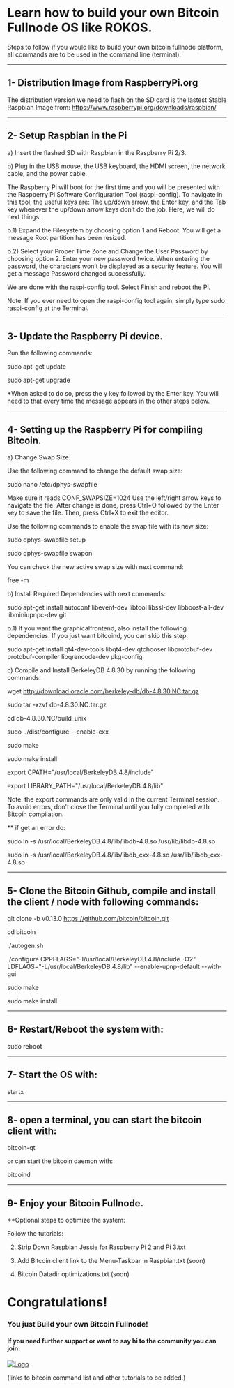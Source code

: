 # Learn how to build your own Bitcoin Fullnode OS like ROKOS.

Steps to follow if you would like to build your own bitcoin fullnode platform, all commands are to be used in the command line (terminal):

**************

## 1- Distribution Image from RaspberryPi.org

The distribution version we need to flash on the SD card 
is the lastest Stable Raspbian Image from: 
https://www.raspberrypi.org/downloads/raspbian/

**************

## 2- Setup Raspbian in the Pi

a) Insert the flashed SD with Raspbian in the Raspberry Pi 2/3.

b) Plug in the USB mouse, the USB keyboard, the HDMI screen, the network cable, and the power cable.

The Raspberry Pi will boot for the first time and you will be presented with the Raspberry Pi Software Configuration Tool (raspi-config). 
To navigate in this tool, the useful keys are:
The up/down arrow, the Enter key, and the Tab key whenever the up/down arrow keys don’t do the job. 
Here, we will do next things:

b.1) Expand the Filesystem by choosing option 1 and Reboot.
You will get a message Root partition has been resized.

b.2) Select your Proper Time Zone and Change the User Password by choosing option 2. 
Enter your new password twice. 
When entering the password, the characters won’t be displayed as a security feature. 
You will get a message Password changed successfully.

We are done with the raspi-config tool. Select Finish and reboot the Pi.

Note: If you ever need to open the raspi-config tool again, simply type sudo raspi-config at the Terminal.

**************

## 3- Update the Raspberry Pi device.

Run the following commands:

sudo apt-get update

sudo apt-get upgrade

*When asked to do so, press the y key followed by the Enter key. 
You will need to that every time the message appears in the other steps below.

**************

## 4- Setting up the Raspberry Pi for compiling Bitcoin.

a) Change Swap Size.

Use the following command to change the default swap size:

sudo nano /etc/dphys-swapfile

Make sure it reads CONF_SWAPSIZE=1024
Use the left/right arrow keys to navigate the file.
After change is done, press Ctrl+O followed by the Enter key to save the file.
Then, press Ctrl+X to exit the editor.

Use the following commands to enable the swap file with its new size:

sudo dphys-swapfile setup

sudo dphys-swapfile swapon

You can check the new active swap size with next command:  

free -m

b) Install Required Dependencies with next commands:

sudo apt-get install autoconf libevent-dev libtool libssl-dev libboost-all-dev libminiupnpc-dev git

b.1) If you want the graphicalfrontend, also install the following dependencies. 
If you just want bitcoind, you can skip this step.

sudo apt-get install qt4-dev-tools libqt4-dev qtchooser libprotobuf-dev protobuf-compiler libqrencode-dev pkg-config

c) Compile and Install BerkeleyDB 4.8.30 by running the following commands:

wget http://download.oracle.com/berkeley-db/db-4.8.30.NC.tar.gz

sudo tar -xzvf db-4.8.30.NC.tar.gz

cd db-4.8.30.NC/build_unix

sudo ../dist/configure --enable-cxx

sudo make

sudo make install

export CPATH="/usr/local/BerkeleyDB.4.8/include"

export LIBRARY_PATH="/usr/local/BerkeleyDB.4.8/lib"

Note: the export commands are only valid in the current Terminal session. 
To avoid errors, don't close the Terminal until you fully completed with Bitcoin compilation.

** if get an error do:

sudo ln -s /usr/local/BerkeleyDB.4.8/lib/libdb-4.8.so /usr/lib/libdb-4.8.so

sudo ln -s /usr/local/BerkeleyDB.4.8/lib/libdb_cxx-4.8.so /usr/lib/libdb_cxx-4.8.so

**************

## 5- Clone the Bitcoin Github, compile and install the client / node with following commands:

git clone -b v0.13.0 https://github.com/bitcoin/bitcoin.git

cd bitcoin

./autogen.sh

./configure CPPFLAGS="-I/usr/local/BerkeleyDB.4.8/include -O2" LDFLAGS="-L/usr/local/BerkeleyDB.4.8/lib" --enable-upnp-default --with-gui

sudo make

sudo make install

**************

## 6- Restart/Reboot the system with:

sudo reboot

**************

## 7- Start the OS with:

startx

**************

## 8- open a terminal, you can start the bitcoin client with:

bitcoin-qt

or can start the bitcoin daemon with:

bitcoind

**************

## 9- Enjoy your Bitcoin Fullnode. 

**Optional steps to optimize the system:

Follow the tutorials:

2. Strip Down Raspbian Jessie for Raspberry Pi 2 and Pi 3.txt

3. Add Bitcoin client link to the Menu-Taskbar in Raspbian.txt (soon)

4. Bitcoin Datadir optimizations.txt (soon)

# Congratulations!
### You just Build your own Bitcoin Fullnode!

#### If you need further support or want to say hi to the community you can join:

<a href="https://discord.gg/grvpc8c">
    <img alt="Logo" src="https://discordapp.com/api/guilds/213747404745211904/widget.png?style=banner2">
  </a>

(links to bitcoin command list and other tutorials to be added.)
